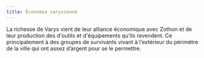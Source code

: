 ```yaml
---
title: Économie varysienne
---
```


La richesse de Varys vient de leur alliance économique avec Zothon et de leur production des d'outils et d'équipements qu'ils revendent. Ce principalement à des groupes de survivants vivant à l'extérieur du périmètre de la ville qui ont assez d’argent pour se le permettre.
